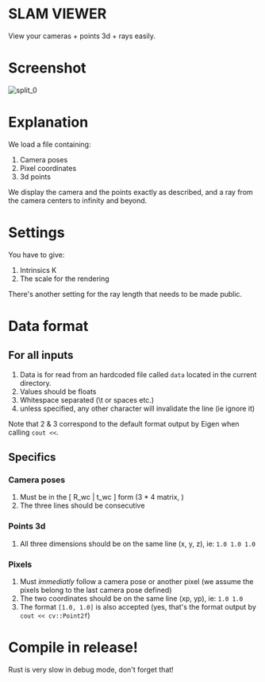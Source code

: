 # SLAM VIEWER

View your cameras + points 3d + rays easily.

# Screenshot

![split_0](https://user-images.githubusercontent.com/12513150/51759633-f9529e00-20c8-11e9-9046-d9dbfd77ed23.png)

# Explanation

We load a file containing:

1. Camera poses
2. Pixel coordinates
3. 3d points

We display the camera and the points exactly as described, and a ray from the camera centers to infinity and beyond.

# Settings

You have to give:

1. Intrinsics K
2. The scale for the rendering

There's another setting for the ray length that needs to be made public.

# Data format

## For all inputs

1. Data is for read from an hardcoded file called `data` located in the current directory.
2. Values should be floats
3. Whitespace separated (\\t or spaces etc.)
4. unless specified, any other character will invalidate the line (ie ignore it)

Note that 2 & 3 correspond to the default format output by Eigen when calling `cout <<`.

## Specifics

### Camera poses

1. Must be in the [ R\_wc | t\_wc ] form (3 * 4 matrix, )
2. The three lines should be consecutive

### Points 3d

1. All three dimensions should be on the same line (x, y, z), ie: `1.0 1.0 1.0`

### Pixels

1. Must *immediatly* follow a camera pose or another pixel (we assume the pixels belong to the last camera pose defined)
2. The two coordinates should be on the same line (xp, yp), ie: `1.0 1.0`
3. The format `[1.0, 1.0]` is also accepted (yes, that's the format output by `cout << cv::Point2f`)

# Compile in release!

Rust is very slow in debug mode, don't forget that!
